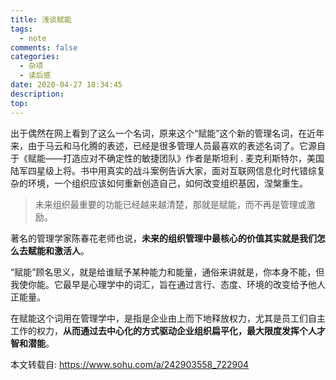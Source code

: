 ```yaml
---
title: 浅谈赋能
tags:
  - note
comments: false
categories:
  - 杂项
  - 读后感
date: 2020-04-27 18:34:45
description:
top:
---
```


出于偶然在网上看到了这么一个名词，原来这个“赋能”这个新的管理名词，在近年来，由于马云和马化腾的表述，已经是很多管理人员最喜欢的表述名词了。它源自于《赋能——打造应对不确定性的敏捷团队》作者是斯坦利 . 麦克利斯特尔，美国陆军四星级上将。书中用真实的战斗案例告诉大家，面对互联网信息化时代错综复杂的环境，一个组织应该如何重新创造自己，如何改变组织基因，涅槃重生。

> 未来组织最重要的功能已经越来越清楚，那就是赋能，而不再是管理或激励。

著名的管理学家陈春花老师也说，**未来的组织管理中最核心的价值其实就是我们怎么去赋能和激活人**。


“赋能”顾名思义，就是给谁赋予某种能力和能量，通俗来讲就是，你本身不能，但我使你能。它最早是心理学中的词汇，旨在通过言行、态度、环境的改变给予他人正能量。

在赋能这个词用在管理学中，是指是企业由上而下地释放权力，尤其是员工们自主工作的权力，**从而通过去中心化的方式驱动企业组织扁平化，最大限度发挥个人才智和潜能**。

本文转载自: https://www.sohu.com/a/242903558_722904